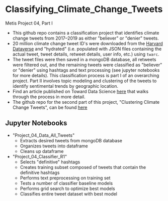 # Classifying_Climate_Change_Tweets
Metis Project 04, Part I  

- This github repo contains a classification project that identifies climate change tweets from 2017–2019 as either "believer" or "denier" tweets. 
- 20 million climate change tweet ID's were downloaded from the [Harvard Dataverse](https://dataverse.harvard.edu/dataset.xhtml?persistentId=doi:10.7910/DVN/5QCCUU) and "hydrated" (i.e. populated with JSON files containing the actual tweet, tweet details, retweet details, user info, etc.) using `twarc`.
- The tweet files were then saved in a mongoDB database, all retweets were filtered out, and the remaining tweets were classified as "believer" or "denier" using hashtags and text processing (see jupyter notebooks for more details). This classification process is part I of an overarching project.  Part II involves topic modeling and clustering of the tweets to identify sentimental trends by geographic location.
- Find an article published on Toward Data Science [here](https://towardsdatascience.com/classifying-climate-change-tweets-8245450a5e96) that walks through the process in more detail.
- The github repo for the second part of this project, "Clustering Climate Change Tweets", can be found [here](https://github.com/gravesa333/Clustering_Climate_Change_Tweets)

## Jupyter Notebooks
- "Project_04_Data_All_Tweets"
	- Extracts desired tweets from mongoDB database
	- Organizes tweets into dataframe
	- Cleans up dataframe
- "Project_04_Classifier_R1"
	- Selects "definitive" hashtags
	- Creates training subset composed of tweets that contain the definitive hashtags
	- Performs text preprocessing on training set
	- Tests a number of classifier baseline models
	- Performs grid search to optimize best models
	- Classifies entire tweet dataset with best model